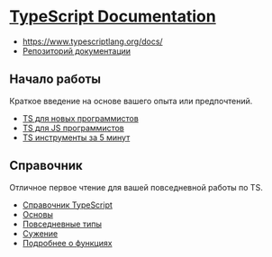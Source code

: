 # [TypeScript Documentation](../index.md)

- <a href="https://www.typescriptlang.org/docs/" target="_blank">https://www.typescriptlang.org/docs/</a>
- <a href="https://github.com/microsoft/TypeScript-Website" target="_blank">Репозиторий документации</a>

## Начало работы

Краткое введение на основе вашего опыта или предпочтений.

- [TS для новых программистов](<./1. Get Started/1. TS for the New Programmer.md>)
- [TS для JS программистов](<./1. Get Started/2. TS for JS Programmers.md>)
- [TS инструменты за 5 минут](<./1. Get Started/3. TS Tooling in 5 minutes.md>)

## Справочник

Отличное первое чтение для вашей повседневной работы по TS.

- [Справочник TypeScript](<./2. Handbook/1. The TypeScript Handbook.md>)
- [Основы](<./2. Handbook/2. The Basics.md>)
- [Повседневные типы](<./2. Handbook/3. Everyday Types.md>)
- [Сужение](<./2. Handbook/4. Narrowing.md>)
- [Подробнее о функциях](<./2. Handbook/5. More on Functions.md>)
